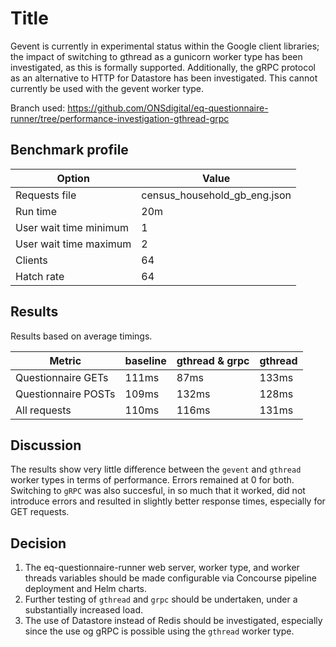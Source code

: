# Title

Gevent is currently in experimental status within the Google client libraries; the impact of switching to gthread as a gunicorn worker type has been investigated, as this is formally supported. Additionally, the gRPC protocol as an alternative to HTTP for Datastore has been investigated. This cannot currently be used with the gevent worker type.

Branch used: https://github.com/ONSdigital/eq-questionnaire-runner/tree/performance-investigation-gthread-grpc

## Benchmark profile

| Option                 | Value                        |
| ---------------------- | ---------------------------- |
| Requests file          | census_household_gb_eng.json |
| Run time               | 20m                          |
| User wait time minimum | 1                            |
| User wait time maximum | 2                            |
| Clients                | 64                           |
| Hatch rate             | 64                           |

## Results

Results based on average timings.

| Metric              | baseline | gthread & grpc | gthread |
| ------------------- | -------- | -------------- | ------- |
| Questionnaire GETs  | 111ms    | 87ms           | 133ms   |
| Questionnaire POSTs | 109ms    | 132ms          | 128ms   |
| All requests        | 110ms    | 116ms          | 131ms   |


## Discussion

The results show very little difference between the `gevent` and `gthread` worker types in terms of performance. Errors remained at 0 for both. Switching to `gRPC` was also succesful, in so much that it worked, did not introduce errors and resulted in slightly better response times, especially for GET requests.

## Decision

1. The eq-questionnaire-runner web server, worker type, and worker threads variables should be made configurable via Concourse pipeline deployment and Helm charts.
1. Further testing of `gthread` and `grpc` should be undertaken, under a substantially increased load.
1. The use of Datastore instead of Redis should be investigated, especially since the use og gRPC is possible using the `gthread` worker type.
